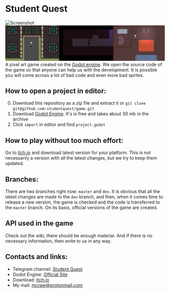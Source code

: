 # Student Quest
![Screenshot](Screenshots/1.jpg)
![Screenshot](Screenshots/2.jpg)
A pixel art game created on the [Godot engine](https://godotengine.org/).
We open the source code of the game so that anyone can help us with the development. It is possible you will come across a lot of bad code and even more bad sprites.
## How to open a project in editor:
0. Download this repository as a zip file and extract it or `git clone git@github.com:studentquest/game.git`
1. Download [Godot Engine](https://godotengine.org/). It's is free and takes about 30 mb in the archive
2. Click `import` in editor and find `project.godot`
## How to play without too much effort:
Go to [itch.io](https://pixeltrain.itch.io/student-quest) and download latest version for your platform. This is not necessarily a version with all the latest changes, but we try to keep them updated.
## Branches:
There are two branches right now: `master` and `dev`. It is obvious that all the latest changes are made to the `dev` branch, and then, when it comes time to release a new version, the game is checked and the code is transferred to the `master` branch. On its basis, official versions of the game are created.
## API used in the game
Check out the wiki, there should be enough material. And if there is no necessary information, then write to us in any way.
## Contacts and links:
* Telegram channel: [Student Quest](https://t.me/studentquest)
* Godot Engine: [Official Site](https://godotengine.org/)
* Download: [Itch.io](https://pixeltrain.itch.io/student-quest)
* My mail: [mcraw@protonmail.com](mailto:mcraw@protonmail.com)
